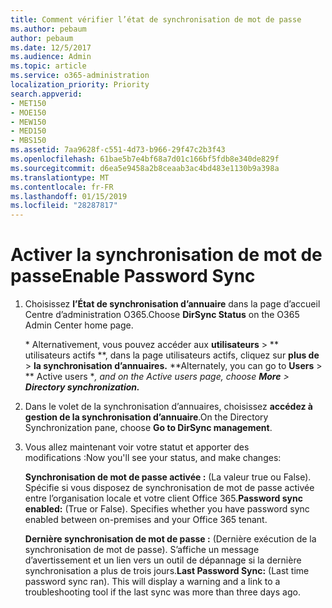 ```yaml
---
title: Comment vérifier l’état de synchronisation de mot de passe
ms.author: pebaum
author: pebaum
ms.date: 12/5/2017
ms.audience: Admin
ms.topic: article
ms.service: o365-administration
localization_priority: Priority
search.appverid:
- MET150
- MOE150
- MEW150
- MED150
- MBS150
ms.assetid: 7aa9628f-c551-4d73-b966-29f47c2b3f43
ms.openlocfilehash: 61bae5b7e4bf68a7d01c166bf5fdb8e340de829f
ms.sourcegitcommit: d6ea5e9458a2b8ceaab3ac4bd483e1130b9a398a
ms.translationtype: MT
ms.contentlocale: fr-FR
ms.lasthandoff: 01/15/2019
ms.locfileid: "28287817"
---
```

# <a name="enable-password-sync"></a><span data-ttu-id="2ba95-102">Activer la synchronisation de mot de passe</span><span class="sxs-lookup"><span data-stu-id="2ba95-102">Enable Password Sync</span></span>

1.  <span data-ttu-id="2ba95-103">Choisissez **l’État de synchronisation d’annuaire** dans la page d’accueil Centre d’administration O365.</span><span class="sxs-lookup"><span data-stu-id="2ba95-103">Choose **DirSync Status** on the O365 Admin Center home page.</span></span> 
    
     <span data-ttu-id="2ba95-104">\* Alternativement, vous pouvez accéder aux **utilisateurs** \> \*\* utilisateurs actifs \*\*, dans la page utilisateurs actifs, cliquez sur **plus de** \> **la synchronisation d’annuaires.** \*</span><span class="sxs-lookup"><span data-stu-id="2ba95-104">\*Alternately, you can go to **Users** \> \*\* Active users \**, and on the Active users page, choose **More** \> **Directory synchronization.***</span></span> 
    
2. <span data-ttu-id="2ba95-105">Dans le volet de la synchronisation d’annuaires, choisissez **accédez à gestion de la synchronisation d’annuaire**.</span><span class="sxs-lookup"><span data-stu-id="2ba95-105">On the Directory Synchronization pane, choose **Go to DirSync management**.</span></span> 
    
3. <span data-ttu-id="2ba95-106">Vous allez maintenant voir votre statut et apporter des modifications :</span><span class="sxs-lookup"><span data-stu-id="2ba95-106">Now you'll see your status, and make changes:</span></span>
    
    <span data-ttu-id="2ba95-p101">**Synchronisation de mot de passe activée :** (La valeur true ou False). Spécifie si vous disposez de synchronisation de mot de passe activée entre l’organisation locale et votre client Office 365.</span><span class="sxs-lookup"><span data-stu-id="2ba95-p101">**Password sync enabled:** (True or False). Specifies whether you have password sync enabled between on-premises and your Office 365 tenant.</span></span> 
    
    <span data-ttu-id="2ba95-p102">**Dernière synchronisation de mot de passe :** (Dernière exécution de la synchronisation de mot de passe). S’affiche un message d’avertissement et un lien vers un outil de dépannage si la dernière synchronisation a plus de trois jours.</span><span class="sxs-lookup"><span data-stu-id="2ba95-p102">**Last Password Sync:** (Last time password sync ran). This will display a warning and a link to a troubleshooting tool if the last sync was more than three days ago.</span></span> 
    


